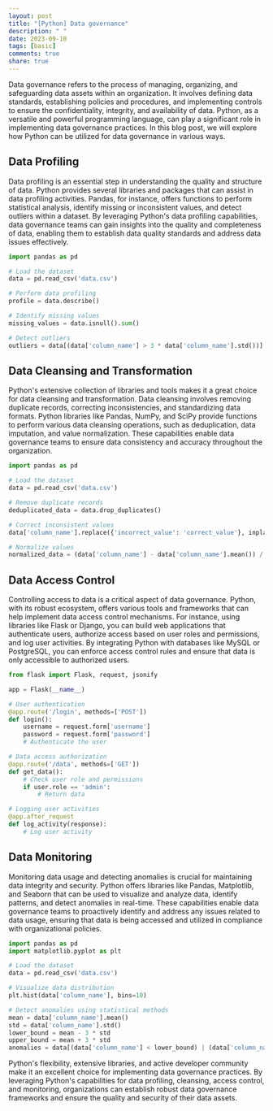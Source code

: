 ```yaml
---
layout: post
title: "[Python] Data governance"
description: " "
date: 2023-09-10
tags: [basic]
comments: true
share: true
---
```


Data governance refers to the process of managing, organizing, and safeguarding data assets within an organization. It involves defining data standards, establishing policies and procedures, and implementing controls to ensure the confidentiality, integrity, and availability of data. Python, as a versatile and powerful programming language, can play a significant role in implementing data governance practices. In this blog post, we will explore how Python can be utilized for data governance in various ways.

## Data Profiling
Data profiling is an essential step in understanding the quality and structure of data. Python provides several libraries and packages that can assist in data profiling activities. Pandas, for instance, offers functions to perform statistical analysis, identify missing or inconsistent values, and detect outliers within a dataset. By leveraging Python's data profiling capabilities, data governance teams can gain insights into the quality and completeness of data, enabling them to establish data quality standards and address data issues effectively.

```python
import pandas as pd

# Load the dataset
data = pd.read_csv('data.csv')

# Perform data profiling
profile = data.describe()

# Identify missing values
missing_values = data.isnull().sum()

# Detect outliers
outliers = data[(data['column_name'] > 3 * data['column_name'].std())]
```

## Data Cleansing and Transformation
Python's extensive collection of libraries and tools makes it a great choice for data cleansing and transformation. Data cleansing involves removing duplicate records, correcting inconsistencies, and standardizing data formats. Python libraries like Pandas, NumPy, and SciPy provide functions to perform various data cleansing operations, such as deduplication, data imputation, and value normalization. These capabilities enable data governance teams to ensure data consistency and accuracy throughout the organization.

```python
import pandas as pd

# Load the dataset
data = pd.read_csv('data.csv')

# Remove duplicate records
deduplicated_data = data.drop_duplicates()

# Correct inconsistent values
data['column_name'].replace({'incorrect_value': 'correct_value'}, inplace=True)

# Normalize values
normalized_data = (data['column_name'] - data['column_name'].mean()) / data['column_name'].std()
```

## Data Access Control
Controlling access to data is a critical aspect of data governance. Python, with its robust ecosystem, offers various tools and frameworks that can help implement data access control mechanisms. For instance, using libraries like Flask or Django, you can build web applications that authenticate users, authorize access based on user roles and permissions, and log user activities. By integrating Python with databases like MySQL or PostgreSQL, you can enforce access control rules and ensure that data is only accessible to authorized users.

```python
from flask import Flask, request, jsonify

app = Flask(__name__)

# User authentication
@app.route('/login', methods=['POST'])
def login():
    username = request.form['username']
    password = request.form['password']
    # Authenticate the user

# Data access authorization
@app.route('/data', methods=['GET'])
def get_data():
    # Check user role and permissions
    if user.role == 'admin':
        # Return data

# Logging user activities
@app.after_request
def log_activity(response):
    # Log user activity
```

## Data Monitoring
Monitoring data usage and detecting anomalies is crucial for maintaining data integrity and security. Python offers libraries like Pandas, Matplotlib, and Seaborn that can be used to visualize and analyze data, identify patterns, and detect anomalies in real-time. These capabilities enable data governance teams to proactively identify and address any issues related to data usage, ensuring that data is being accessed and utilized in compliance with organizational policies.

```python
import pandas as pd
import matplotlib.pyplot as plt

# Load the dataset
data = pd.read_csv('data.csv')

# Visualize data distribution
plt.hist(data['column_name'], bins=10)

# Detect anomalies using statistical methods
mean = data['column_name'].mean()
std = data['column_name'].std()
lower_bound = mean - 3 * std
upper_bound = mean + 3 * std
anomalies = data[(data['column_name'] < lower_bound) | (data['column_name'] > upper_bound)]
```

Python's flexibility, extensive libraries, and active developer community make it an excellent choice for implementing data governance practices. By leveraging Python's capabilities for data profiling, cleansing, access control, and monitoring, organizations can establish robust data governance frameworks and ensure the quality and security of their data assets.